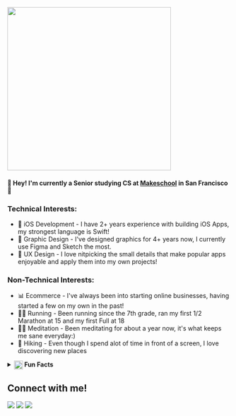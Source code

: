 <p align="left">
<img src="https://i.imgur.com/b6n4wxc.png" width="370px" align="center">
<p/>

#### 👋 Hey! I'm currently a Senior studying CS at [Makeschool](https://www.makeschool.com) in San Francisco🌉

### Technical Interests:
- 🍎 iOS Development - I have 2+ years experience with building iOS Apps, my strongest language is Swift!
- 🎨  Graphic Design - I've designed graphics for 4+ years now, I currently use Figma and Sketch the most.
- 📝  UX Design - I love nitpicking the small details that make popular apps enjoyable and apply them into my own projects!

### Non-Technical Interests:
- 📊 Ecommerce - I've always been into starting online businesses, having started a few on my own in the past!
- 🏃‍♂️ Running - Been running since the 7th grade, ran my first 1/2 Marathon at 15 and my first Full at 18
- 🧘‍♀️ Meditation - Been meditating for about a year now, it's what keeps me sane everyday:)
- 🌲 Hiking - Even though I spend alot of time in front of a screen, I love discovering new places

<details> 
<summary><b><img src="https://cdn.discordapp.com/emojis/704024736950386728.gif" width="20px" align="center"> Fun Facts</b></summary>
body
</details>

## Connect with me!
[<img src="https://img.shields.io/badge/twitter-%231DA1F2.svg?&style=for-the-badge&logo=twitter&logoColor=white" />](https://twitter.com/iOSGonzo) [<img src="https://img.shields.io/badge/medium-%2312100E.svg?&style=for-the-badge&logo=medium&logoColor=white" />](https://medium.com/@gnzox)  [<img src="https://img.shields.io/badge/linkedin-%230077B5.svg?&style=for-the-badge&logo=linkedin&logoColor=white" />](https://www.linkedin.com/in/gbm7/)



<!--
**iOSGonzo/iOSGonzo** is a ✨ _special_ ✨ repository because its `README.md` (this file) appears on your GitHub profile.

Here are some ideas to get you started:

- 🔭 I’m currently working on ...
- 🌱 I’m currently learning ...
- 👯 I’m looking to collaborate on ...
- 🤔 I’m looking for help with ...
- 💬 Ask me about ...
- 📫 How to reach me: ...
- 😄 Pronouns: ...
- ⚡ Fun fact: ...
-->
